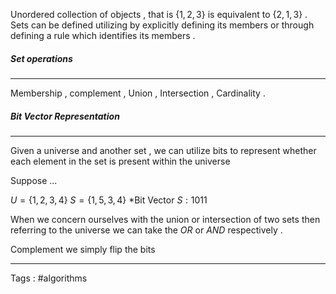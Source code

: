 Unordered collection of objects , that is $\{ 1, 2 , 3 \}$ is equivalent to $\{ 2, 1 , 3 \}$ . Sets can be defined utilizing by explicitly defining its members or through defining a rule which identifies its members . 

##### Set operations 
___
Membership , complement , Union , Intersection , Cardinality . 



##### Bit Vector Representation 
____
Given a universe and another set , we can utilize bits to represent whether each element in the set is present within the universe 

Suppose ... 

$U = \{ 1 , 2 , 3 , 4 \}$
$S = \{ 1 , 5 , 3 , 4 \}$
*Bit Vector $S : 1011$

When we concern ourselves with the union or intersection of two sets then referring to the universe we can take the *OR* or *AND* respectively . 

Complement we simply flip the bits 
____
Tags : #algorithms 